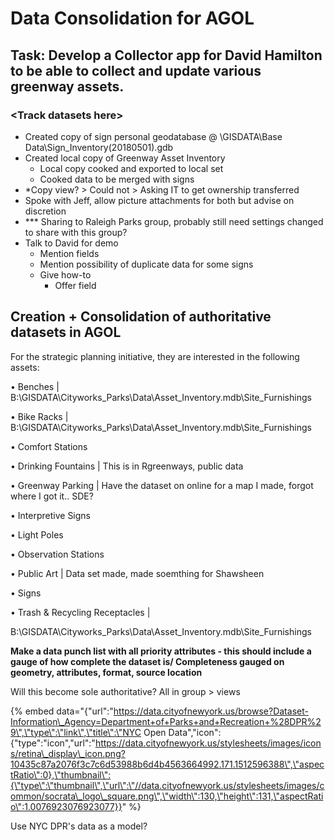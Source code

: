 # Data Consolidation for AGOL

## Task: Develop a Collector app for David Hamilton to be able to collect and update various greenway assets.

### &lt;Track datasets here&gt;

* Created copy of sign personal geodatabase @ \GISDATA\Base Data\Sign\_Inventory\(20180501\).gdb
* Created local copy of Greenway Asset Inventory
  * Local copy cooked and exported to local set
  * Cooked data to be merged with signs
* \*Copy view? &gt; Could not &gt; Asking IT to get ownership transferred
* Spoke with Jeff, allow picture attachments for both but advise on discretion
* \*\*\* Sharing to Raleigh Parks group, probably still need settings changed to share with this group?
* Talk to David for demo
  * Mention fields
  * Mention possibility of duplicate data for some signs
  * Give how-to
    * Offer field 

## Creation + Consolidation of authoritative datasets in AGOL

For the strategic planning initiative, they are interested in the following assets:

•	Benches \| B:\GISDATA\Cityworks\_Parks\Data\Asset\_Inventory.mdb\Site\_Furnishings

•	Bike Racks \| B:\GISDATA\Cityworks\_Parks\Data\Asset\_Inventory.mdb\Site\_Furnishings

•	Comfort Stations

•	Drinking Fountains \| This is in Rgreenways, public data

•	Greenway Parking \| Have the dataset on online for a map I made, forgot where I got it.. SDE?

•	Interpretive Signs

•	Light Poles

•	Observation Stations

•	Public Art \| Data set made, made soemthing for Shawsheen

•	Signs

•	Trash & Recycling Receptacles \| 

B:\GISDATA\Cityworks\_Parks\Data\Asset\_Inventory.mdb\Site\_Furnishings

**Make a data punch list with all priority attributes - this should include a gauge of how complete the dataset is/ Completeness gauged on geometry, attributes, format, source location**

Will this become sole authoritative? All in group &gt; views

{% embed data="{\"url\":\"https://data.cityofnewyork.us/browse?Dataset-Information\_Agency=Department+of+Parks+and+Recreation+%28DPR%29\",\"type\":\"link\",\"title\":\"NYC Open Data\",\"icon\":{\"type\":\"icon\",\"url\":\"https://data.cityofnewyork.us/stylesheets/images/icons/retina\_display\_icon.png?10435c87a2076f3c7c6d53988b6d4b4563664992.171.1512596388\",\"aspectRatio\":0},\"thumbnail\":{\"type\":\"thumbnail\",\"url\":\"//data.cityofnewyork.us/stylesheets/images/common/socrata\_logo\_square.png\",\"width\":130,\"height\":131,\"aspectRatio\":1.0076923076923077}}" %}

Use NYC DPR's data as a model?





